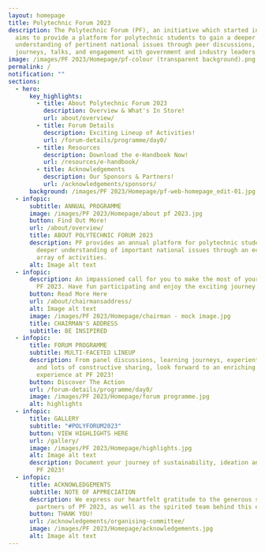 ```yaml
---
layout: homepage
title: Polytechnic Forum 2023
description: The Polytechnic Forum (PF), an initiative which started in 1996,
  aims to provide a platform for polytechnic students to gain a deeper
  understanding of pertinent national issues through peer discussions, learning
  journeys, talks, and engagement with government and industry leaders.
image: /images/PF 2023/Homepage/pf-colour (transparent background).png
permalink: /
notification: ""
sections:
  - hero:
      key_highlights:
        - title: About Polytechnic Forum 2023
          description: Overview & What's In Store!
          url: about/overview/
        - title: Forum Details
          description: Exciting Lineup of Activities!
          url: /forum-details/programme/day0/
        - title: Resources
          description: Download the e-Handbook Now!
          url: /resources/e-handbook/
        - title: Acknowledgements
          description: Our Sponsors & Partners!
          url: /acknowledgements/sponsors/
      background: /images/PF 2023/Homepage/pf-web-homepage_edit-01.jpg
  - infopic:
      subtitle: ANNUAL PROGRAMME
      image: /images/PF 2023/Homepage/about pf 2023.jpg
      button: Find Out More!
      url: /about/overview/
      title: ABOUT POLYTECHNIC FORUM 2023
      description: PF provides an annual platform for polytechnic students to gain a
        deeper understanding of important national issues through an eclectic
        array of activities.
      alt: Image alt text
  - infopic:
      description: An impassioned call for you to make the most of your involvement in
        PF 2023. Have fun participating and enjoy the exciting journey!
      button: Read More Here
      url: /about/chairmansaddress/
      alt: Image alt text
      image: /images/PF 2023/Homepage/chairman - mock image.jpg
      title: CHAIRMAN'S ADDRESS
      subtitle: BE INSIPIRED
  - infopic:
      title: FORUM PROGRAMME
      subtitle: MULTI-FACETED LINEUP
      description: From panel discussions, learning journeys, experiential activities,
        and lots of constructive sharing, look forward to an enriching
        experience at PF 2023!
      button: Discover The Action
      url: /forum-details/programme/day0/
      image: /images/PF 2023/Homepage/forum programme.jpg
      alt: highlights
  - infopic:
      title: GALLERY
      subtitle: "#POLYFORUM2023"
      button: VIEW HIGHLIGHTS HERE
      url: /gallery/
      image: /images/PF 2023/Homepage/highlights.jpg
      alt: Image alt text
      description: Document your journey of sustainability, ideation and friendship at
        PF 2023!
  - infopic:
      title: ACKNOWLEDGEMENTS
      subtitle: NOTE OF APPRECIATION
      description: We express our heartfelt gratitude to the generous sponsors and
        partners of PF 2023, as well as the spirited team behind this event.
      button: THANK YOU!
      url: /acknowledgements/organising-committee/
      image: /images/PF 2023/Homepage/acknowledgements.jpg
      alt: Image alt text
---
```

